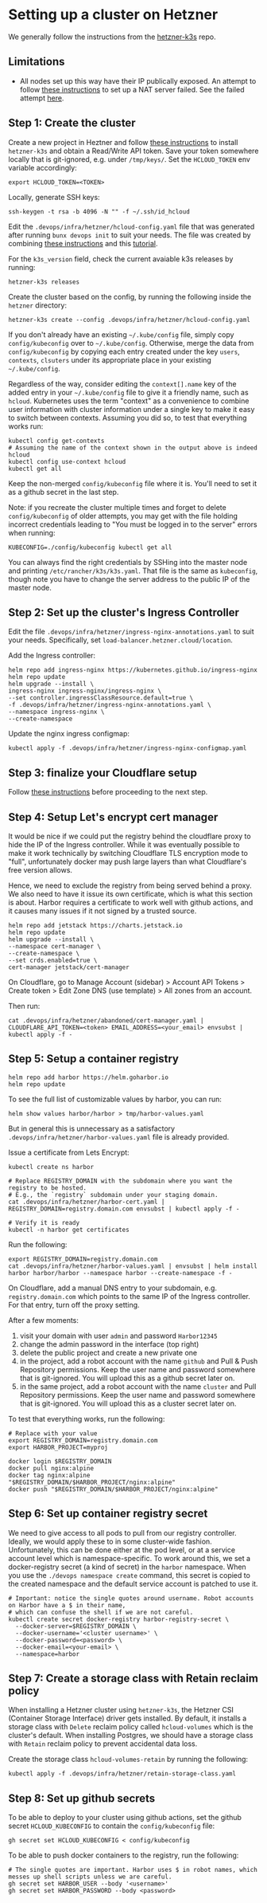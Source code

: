 # Setting up a cluster on Hetzner

We generally follow the instructions from the [hetzner-k3s][1] repo.

## Limitations

- All nodes set up this way have their IP publically exposed. An attempt to follow [these instructions][5] to set up a NAT server failed. See the failed attempt [here](AbandonedNATSetupHetzner.md).

## Step 1: Create the cluster

Create a new project in Heztner and follow [these instructions][2] to install `hetzner-k3s` and obtain a Read/Write API token. Save your token somewhere locally that is git-ignored, e.g. under `/tmp/keys/`. Set the `HCLOUD_TOKEN` env variable accordingly:

```shell
export HCLOUD_TOKEN=<TOKEN>
```

Locally, generate SSH keys:

```shell
ssh-keygen -t rsa -b 4096 -N "" -f ~/.ssh/id_hcloud
```

Edit the `.devops/infra/hetzner/hcloud-config.yaml` file that was generated after running `bunx devops init` to suit your needs. The file was created by combining [these instructions][3] and this [tutorial][4].

For the `k3s_version` field, check the current avaiable k3s releases by running:

```shell
hetzner-k3s releases
```

Create the cluster based on the config, by running the following inside the `hetzner` directory:

```shell
hetzner-k3s create --config .devops/infra/hetzner/hcloud-config.yaml
```

If you don't already have an existing `~/.kube/config` file, simply copy `config/kubeconfig` over to `~/.kube/config`. Otherwise, merge the data from `config/kubeconfig` by copying each entry created under the key `users`, `contexts`, `clsuters` under its appropriate place in your existing `~/.kube/config`.

Regardless of the way, consider editing the `context[].name` key of the added entry in your `~/.kube/config` file to give it a friendly name, such as `hcloud`. Kubernetes uses the term "context" as a convenience to combine user information with cluster information under a single key to make it easy to switch between contexts. Assuming you did so, to test that everything works run:

```shell
kubectl config get-contexts
# Assuming the name of the context shown in the output above is indeed hcloud
kubectl config use-context hcloud
kubectl get all
```

Keep the non-merged `config/kubeconfig` file where it is. You'll need to set it as a github secret in the last step.

Note: if you recreate the cluster multiple times and forget to delete `config/kubeconfig` of older attempts, you may get with the file holding incorrect credentials leading to "You must be logged in to the server" errors when running:

```shell
KUBECONFIG=./config/kubeconfig kubectl get all
```

You can always find the right credentials by SSHing into the master node and printing `/etc/rancher/k3s/k3s.yaml`. That file is the same as `kubeconfig`, though note you have to change the server address to the public IP of the master node.

[1]: https://github.com/vitobotta/hetzner-k3s
[2]: https://github.com/vitobotta/hetzner-k3s/blob/main/docs/Installation.md
[3]: https://github.com/vitobotta/hetzner-k3s/blob/main/docs/Creating_a_cluster.md
[4]: https://github.com/vitobotta/hetzner-k3s/blob/main/docs/Setting%20up%20a%20cluster.md
[5]: https://github.com/vitobotta/hetzner-k3s/blob/main/docs/Private_clusters_with_public_network_interface_disabled.md

## Step 2: Set up the cluster's Ingress Controller

Edit the file `.devops/infra/hetzner/ingress-nginx-annotations.yaml` to suit your needs. Specifically, set `load-balancer.hetzner.cloud/location`.

Add the Ingress controller:

```shell
helm repo add ingress-nginx https://kubernetes.github.io/ingress-nginx
helm repo update
helm upgrade --install \
ingress-nginx ingress-nginx/ingress-nginx \
--set controller.ingressClassResource.default=true \
-f .devops/infra/hetzner/ingress-nginx-annotations.yaml \
--namespace ingress-nginx \
--create-namespace
```

Update the nginx ingress configmap:

```shell
kubectl apply -f .devops/infra/hetzner/ingress-nginx-configmap.yaml
```

## Step 3: finalize your Cloudflare setup

Follow [these instructions](CloudFlareSetup.md) before proceeding to the next step.

## Step 4: Setup Let's encrypt cert manager

It would be nice if we could put the registry behind the cloudflare proxy to hide the IP of the Ingress controller. While it was eventually possible to make it work technically by switching Cloudflare TLS encryption mode to "full", unfortunately docker may push large layers than what Cloudflare's free version allows.

Hence, we need to exclude the registry from being served behind a proxy. We also need to have it issue its own certificate, which is what this section is about. Harbor requires a certificate to work well with github actions, and it causes many issues if it not signed by a trusted source.

```shell
helm repo add jetstack https://charts.jetstack.io
helm repo update
helm upgrade --install \
--namespace cert-manager \
--create-namespace \
--set crds.enabled=true \
cert-manager jetstack/cert-manager
```

On Cloudflare, go to Manage Account (sidebar) > Account API Tokens > Create token > Edit Zone DNS (use template) > All zones from an account.

Then run:

```shell
cat .devops/infra/hetzner/abandoned/cert-manager.yaml | CLOUDFLARE_API_TOKEN=<token> EMAIL_ADDRESS=<your_email> envsubst | kubectl apply -f -
```

## Step 5: Setup a container registry

```shell
helm repo add harbor https://helm.goharbor.io
helm repo update
```

To see the full list of customizable values by harbor, you can run:

```shell
helm show values harbor/harbor > tmp/harbor-values.yaml
```

But in general this is unnecessary as a satisfactory `.devops/infra/hetzner/harbor-values.yaml` file is already provided.

Issue a certificate from Lets Encrypt:

```shell
kubectl create ns harbor

# Replace REGISTRY_DOMAIN with the subdomain where you want the registry to be hosted.
# E.g., the `registry` subdomain under your staging domain.
cat .devops/infra/hetzner/harbor-cert.yaml | REGISTRY_DOMAIN=registry.domain.com envsubst | kubectl apply -f -

# Verify it is ready
kubectl -n harbor get certificates
```

Run the following:

```shell
export REGISTRY_DOMAIN=registry.domain.com
cat .devops/infra/hetzner/harbor-values.yaml | envsubst | helm install harbor harbor/harbor --namespace harbor --create-namespace -f -
```

On Cloudflare, add a manual DNS entry to your subdomain, e.g. `registry.domain.com` which points to the same IP of the Ingress controller. For that entry, turn off the proxy setting.

After a few moments:

1. visit your domain with user `admin` and password `Harbor12345`
2. change the admin password in the interface (top right)
3. delete the public project and create a new private one
4. in the project, add a robot account with the name `github` and Pull & Push Repository permissions. Keep the user name and password somewhere that is git-ignored. You will upload this as a github secret later on.
5. in the same project, add a robot account with the name `cluster` and Pull Repository permissions. Keep the user name and password somewhere that is git-ignored. You will upload this as a cluster secret later on.

To test that everything works, run the following:

```shell
# Replace with your value
export REGISTRY_DOMAIN=registry.domain.com
export HARBOR_PROJECT=myproj

docker login $REGISTRY_DOMAIN
docker pull nginx:alpine
docker tag nginx:alpine "$REGISTRY_DOMAIN/$HARBOR_PROJECT/nginx:alpine"
docker push "$REGISTRY_DOMAIN/$HARBOR_PROJECT/nginx:alpine"
```

## Step 6: Set up container registry secret

We need to give access to all pods to pull from our registry controller. Ideally, we would apply these to in some cluster-wide fashion. Unfortunately, this can be done either at the pod level, or at a service account level which is namespace-specific. To work around this, we set a docker-registry secret (a kind of secret) in the `harbor` namespace. When you use the `./devops namespace create` command, this secret is copied to the created namespace and the default service account is patched to use it.

```shell
# Important: notice the single quotes around username. Robot accounts on Harbor have a $ in their name,
# which can confuse the shell if we are not careful.
kubectl create secret docker-registry harbor-registry-secret \
  --docker-server=$REGISTRY_DOMAIN \
  --docker-username='<cluster username>' \
  --docker-password=<password> \
  --docker-email=<your-email> \
  --namespace=harbor
```

## Step 7: Create a storage class with Retain reclaim policy

When installing a Hetzner cluster using `hetzner-k3s`, the Hetzner CSI (Container Storage Interface) driver gets installed. By default, it installs a storage class with `Delete` reclaim policy called `hcloud-volumes` which is the cluster's default. When installing Postgres, we should have a storage class with `Retain` reclaim policy to prevent accidental data loss.

Create the storage class `hcloud-volumes-retain` by running the following:

```shell
kubectl apply -f .devops/infra/hetzner/retain-storage-class.yaml
```

## Step 8: Set up github secrets

To be able to deploy to your cluster using github actions, set the github secret `HCLOUD_KUBECONFIG` to contain the `config/kubeconfig` file:

```shell
gh secret set HCLOUD_KUBECONFIG < config/kubeconfig
```

To be able to push docker containers to the registry, run the following:

```shell
# The single quotes are important. Harbor uses $ in robot names, which messes up shell scripts unless we are careful.
gh secret set HARBOR_USER --body '<username>'
gh secret set HARBOR_PASSWORD --body <password>
```
